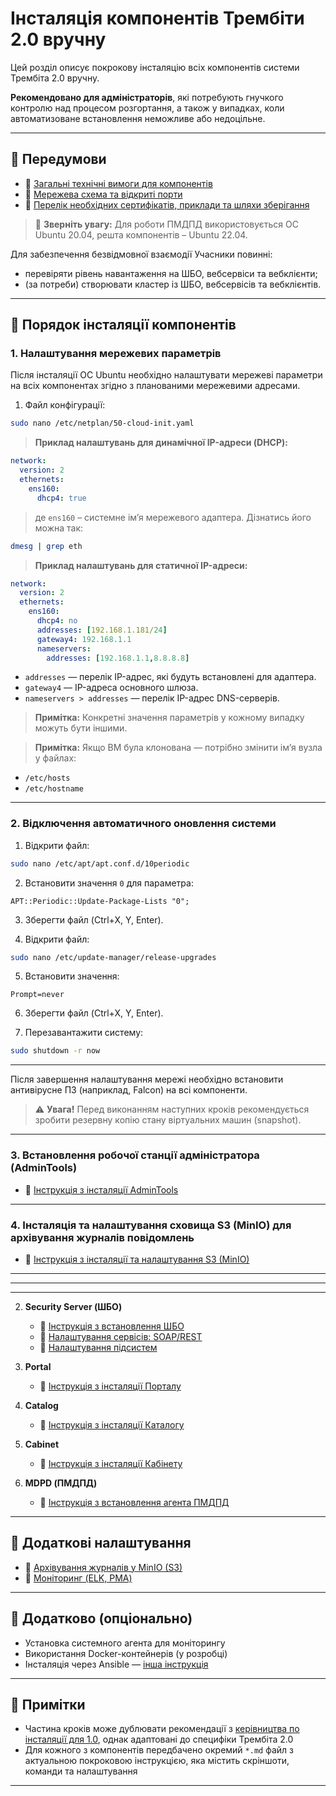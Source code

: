 # Інсталяція компонентів Трембіти 2.0 вручну

Цей розділ описує покрокову інсталяцію всіх компонентів системи Трембіта 2.0 вручну.

**Рекомендовано для адміністраторів**, які потребують гнучкого контролю над процесом розгортання, а також у випадках, коли автоматизоване встановлення неможливе або недоцільне.

---

## 🔹 Передумови

- 🔗 [Загальні технічні вимоги для компонентів](01-env-components.md)
- 🔗 [Мережева схема та відкриті порти](02-network-diagram.md)
- 🔗 [Перелік необхідних сертифікатів, приклади та шляхи зберігання](/01_VYMOGY.md/#certificates-vymogy)

> 📌 **Зверніть увагу:** Для роботи ПМДПД використовується ОС Ubuntu 20.04, решта компонентів – Ubuntu 22.04.


Для забезпечення безвідмовної взаємодії Учасники повинні:
- перевіряти рівень навантаження на ШБО, вебсервіси та вебклієнти;
- (за потреби) створювати кластер із ШБО, вебсервісів та вебклієнтів.
---

## 🔹 Порядок інсталяції компонентів

### 1. Налаштування мережевих параметрів


Після інсталяції ОС Ubuntu необхідно налаштувати мережеві параметри на всіх компонентах згідно з планованими мережевими адресами.

1. Файл конфігурації:

```bash
sudo nano /etc/netplan/50-cloud-init.yaml
```

> **Приклад налаштувань для динамічної IP-адреси (DHCP):**

```yaml
network:
  version: 2
  ethernets:
    ens160:
      dhcp4: true
```

> де `ens160` – системне ім’я мережевого адаптера. Дізнатись його можна так:

```bash
dmesg | grep eth
```

> **Приклад налаштувань для статичної IP-адреси:**

```yaml
network:
  version: 2
  ethernets:
    ens160:
      dhcp4: no
      addresses: [192.168.1.181/24]
      gateway4: 192.168.1.1
      nameservers:
        addresses: [192.168.1.1,8.8.8.8]
```

- `addresses` — перелік IP-адрес, які будуть встановлені для адаптера.
- `gateway4` — IP-адреса основного шлюза.
- `nameservers > addresses` — перелік IP-адрес DNS-серверів.

> **Примітка:** Конкретні значення параметрів у кожному випадку можуть бути іншими.

> **Примітка:** Якщо ВМ була клонована — потрібно змінити ім’я вузла у файлах:
- `/etc/hosts`
- `/etc/hostname`

---

### 2. Відключення автоматичного оновлення системи

1. Відкрити файл:

```bash
sudo nano /etc/apt/apt.conf.d/10periodic
```

2. Встановити значення `0` для параметра:

```plaintext
APT::Periodic::Update-Package-Lists "0";
```

3. Зберегти файл (Ctrl+X, Y, Enter).

4. Відкрити файл:

```bash
sudo nano /etc/update-manager/release-upgrades
```

5. Встановити значення:

```plaintext
Prompt=never
```

6. Зберегти файл (Ctrl+X, Y, Enter).

7. Перезавантажити систему:

```bash
sudo shutdown -r now
```

---

Після завершення налаштування мережі необхідно встановити антивірусне ПЗ (наприклад, Falcon) на всі компоненти.

> ⚠️ **Увага!** Перед виконанням наступних кроків рекомендується зробити резервну копію стану віртуальних машин (snapshot).

---

### 3. Встановлення робочої станції адміністратора (AdminTools)

   - 🔗 [Інструкція з інсталяції AdminTools](piloting-test/manual-installation/03-adminserver-install.md)

---

### 4. Інсталяція та налаштування сховища S3 (MinIO) для архівування журналів повідомлень

   - 🔗 [Інструкція з інсталяції та налаштування S3 (MinIO)](piloting-test/manual-installation/04-minio-install-and-settings.md)







---
---
---



2. **Security Server (ШБО)**
   - 🔗 [Інструкція з встановлення ШБО](05-uxp-ss-installation.md)
   - 🔗 [Налаштування сервісів: SOAP/REST](06.1-uxp-service-settings.md)
   - 🔗 [Налаштування підсистем](06-uxp-ss-settings.md)

3. **Portal**
   - 🔗 [Інструкція з інсталяції Порталу](07-uxp-portal-installation.md)

4. **Catalog**
   - 🔗 [Інструкція з інсталяції Каталогу](08-uxp-catalog-installation.md)

5. **Cabinet**
   - 🔗 [Інструкція з інсталяції Кабінету](09-uxp-cabinet-installation.md)

6. **MDPD (ПМДПД)**
   - 🔗 [Інструкція з встановлення агента ПМДПД](10-mdpd-agent-installation.md)

---

## 🔹 Додаткові налаштування

- 🔗 [Архівування журналів у MinIO (S3)](11-uxp-minio-backup.md)
- 🔗 [Моніторинг (ELK, PMA)](12-uxp-monitoring.md)

---

## 📎 Додатково (опціонально)

- Установка системного агента для моніторингу
- Використання Docker-контейнерів (у розробці)
- Інсталяція через Ansible — [інша інструкція](../../ansible/README.md)

---

## 📌 Примітки

- Частина кроків може дублювати рекомендації з [керівництва по інсталяції для 1.0](../../legacy/User_guide_install_trembita_components_prom_manual_2.pdf), однак адаптовані до специфіки Трембіта 2.0
- Для кожного з компонентів передбачено окремий `*.md` файл з актуальною покроковою інструкцією, яка містить скріншоти, команди та налаштування

---


